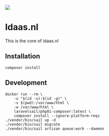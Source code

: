 ![](https://github.com/arietimmerman/idaas.nl/workflows/CI/badge.svg)

# Idaas.nl

This is the core of idaas.nl
## Installation

~~~
composer install
~~~

## Development

~~~
docker run --rm \
    -u "$(id -u):$(id -g)" \
    -v $(pwd):/var/www/html \
    -w /var/www/html \
    laravelsail/php81-composer:latest \
    composer install --ignore-platform-reqs
./vendor/bin/sail up -d
./vendor/bin/sail migrate
./vendor/bin/sail artisan queue:work --daemon
~~~

